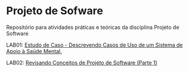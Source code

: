 # Projeto de Sofware

Repositório para atividades práticas e teóricas da disciplina Projeto de Software


LAB01: [Estudo de Caso - Descrevendo Casos de Uso de um Sistema de Apoio à Saúde Mental.](labs/lab-mentcare.md)

LAB02: [Revisando Conceitos de Projeto de Software (Parte 1)](labs/lab-conceitos-basicos.md)
